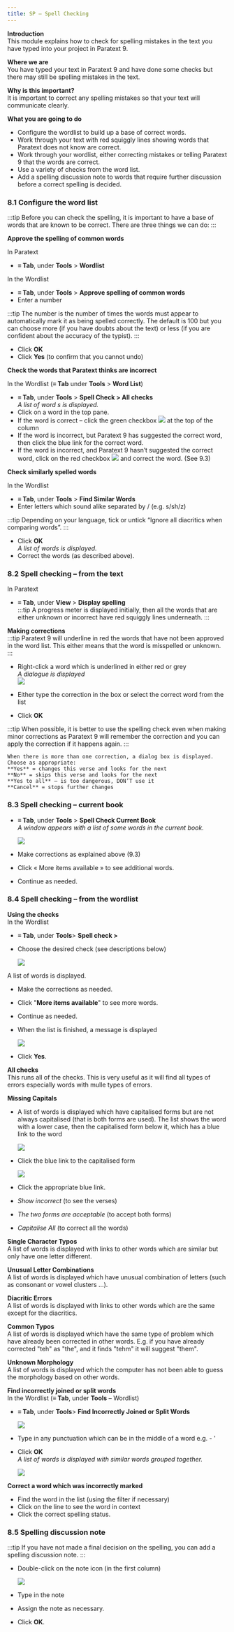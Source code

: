 ```yaml
---
title: SP – Spell Checking
---
```

**Introduction**  
This module explains how to check for spelling mistakes in the text you have typed into your project in Paratext 9.

**Where we are**  
You have typed your text in Paratext 9 and have done some checks but there may still be spelling mistakes in the text.

**Why is this important?**  
It is important to correct any spelling mistakes so that your text will communicate clearly.

**What you are going to do**  
-   Configure the wordlist to build up a base of correct words.
-   Work through your text with red squiggly lines showing words that Paratext does not know are correct.
-   Work through your wordlist, either correcting mistakes or telling Paratext 9 that the words are correct.
-   Use a variety of checks from the word list.
-   Add a spelling discussion note to words that require further discussion before a correct spelling is decided.

### 8.1 Configure the word list

:::tip
Before you can check the spelling, it is important to have a base of words that are known to be correct. There are three things we can do:
:::

**Approve the spelling of common words**

In Paratext

-   **≡ Tab**, under **Tools** \> **Wordlist**

In the Wordlist

-   **≡ Tab**, under **Tools** \> **Approve spelling of common words**
-   Enter a number

:::tip
The number is the number of times the words must appear to automatically mark it as being spelled correctly. The default is 100 but you can choose more (if you have doubts about the text) or less (if you are confident about the accuracy of the typist).
:::

-   Click **OK**
-   Click **Yes** (to confirm that you cannot undo)

**Check the words that Paratext thinks are incorrect**

In the Wordlist (**≡ Tab** under **Tools** \> **Word List**)

-   **≡ Tab**, under **Tools** \> **Spell Check \> All checks**  
    *A list of word s is displayed.*  
-   Click on a word in the top pane.
-   If the word is correct – click the green checkbox ![](media/5221ebaf4f863ac8ad135c3f8b25ee0b.png) at the top of the column
-   If the word is incorrect, but Paratext 9 has suggested the correct word, then click the blue link for the correct word.
-   If the word is incorrect, and Paratext 9 hasn’t suggested the correct word, click on the red checkbox ![](media/2eb6539ce482d3993b2ec4849728500b.png) and correct the word. (See 9.3)

**Check similarly spelled words**

In the Wordlist

-   **≡ Tab**, under **Tools** \> **Find Similar Words**
-   Enter letters which sound alike separated by / (e.g. s/sh/z)

:::tip
Depending on your language, tick or untick “Ignore all diacritics when comparing words”.
:::

-   Click **OK**  
    *A list of words is displayed.*  
-   Correct the words (as described above).

### 8.2 Spell checking – from the text

In Paratext

-   **≡ Tab**, under **View** \> **Display spelling**  
:::tip
A progress meter is displayed initially, then all the words that are either unknown or incorrect have red squiggly lines underneath.
:::

**Making corrections**  
:::tip
Paratext 9 will underline in red the words that have not been approved in the word list. This either means that the word is misspelled or unknown.
:::

-   Right-click a word which is underlined in either red or grey  
    *A dialogue is displayed*  
    ![](media/140e456179a5e7ad97e3961b6f3ff207.png)

-   Either type the correction in the box or select the correct word from the list
-   Click **OK**

:::tip
When possible, it is better to use the spelling check even when making minor corrections as Paratext 9 will remember the correction and you can apply the correction if it happens again.
:::

    When there is more than one correction, a dialog box is displayed. Choose as appropriate:  
    **Yes** = changes this verse and looks for the next  
    **No** = skips this verse and looks for the next  
    **Yes to all** – is too dangerous, DON’T use it  
    **Cancel** = stops further changes

### 8.3 Spell checking – current book

-   **≡ Tab**, under **Tools** \> **Spell Check Current Book**  
    *A window appears with a list of some words in the current book.*

    ![](media/c4356daac0635a47fcd3a5fb78a5278b.png)

-   Make corrections as explained above (9.3)
-   Click « More items available » to see additional words.
-   Continue as needed.

### 8.4 Spell checking – from the wordlist

**Using the checks**  
In the Wordlist

-   **≡ Tab**, under **Tools**\> **Spell check \>**
-   Choose the desired check (see descriptions below)

    ![](media/d6385d317ad43d0af38f63119293f5b6.png)

A list of words is displayed.

-   Make the corrections as needed.
-   Click "**More items available**" to see more words.
-   Continue as needed.
-   When the list is finished, a message is displayed

    ![](media/24ac959432e62926d742b7c7e915c253.png)

-   Click **Yes**.

**All checks**  
This runs all of the checks. This is very useful as it will find all types of errors especially words with mulle types of errors.

**Missing Capitals**  
-   A list of words is displayed which have capitalised forms but are not always capitalised (that is both forms are used). The list shows the word with a lower case, then the capitalised form below it, which has a blue link to the word

    ![](media/19bea051786b16da58b16b9e457624bd.png)

-   Click the blue link to the capitalised form

    ![](media/475dfee706953d2680179c5bd19a389e.png)

-   Click the appropriate blue link.
-   *Show incorrect* (to see the verses)
-   *The two forms are acceptable* (to accept both forms)
-   *Capitalise All* (to correct all the words)

**Single Character Typos**  
A list of words is displayed with links to other words which are similar but only have one letter different.

**Unusual Letter Combinations**  
A list of words is displayed which have unusual combination of letters (such as consonant or vowel clusters …).

**Diacritic Errors**  
A list of words is displayed with links to other words which are the same except for the diacritics.

**Common Typos**  
A list of words is displayed which have the same type of problem which have already been corrected in other words. E.g. if you have already corrected "teh" as "the", and it finds "tehm" it will suggest "them".

**Unknown Morphology**  
A list of words is displayed which the computer has not been able to guess the morphology based on other words.

**Find incorrectly joined or split words**  
In the Wordlist (**≡ Tab**, under **Tools** – Wordlist)

-   **≡ Tab**, under **Tools**\> **Find Incorrectly Joined or Split Words**

    ![](media/518a8859b0aaf6229b4350c1c28c43b7.png)

-   Type in any punctuation which can be in the middle of a word e.g. - '
-   Click **OK**  
    *A list of words is displayed with similar words grouped together.*

    ![](media/55eebda87e179d36e0141f16b521b574.png)

**Correct a word which was incorrectly marked**  
-   Find the word in the list (using the filter if necessary)
-   Click on the line to see the word in context
-   Click the correct spelling status.

### 8.5 Spelling discussion note

:::tip
If you have not made a final decision on the spelling, you can add a spelling discussion note.
:::

-   Double-click on the note icon (in the first column)

    ![](media/d859aeba987bd3ccac2a6362201d8647.png)

-   Type in the note
-   Assign the note as necessary.
-   Click **OK**.
